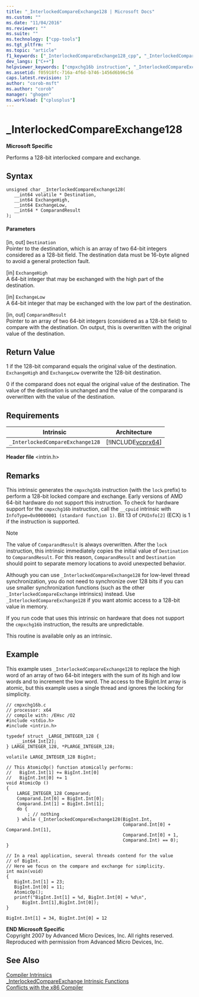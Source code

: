 ```yaml
---
title: "_InterlockedCompareExchange128 | Microsoft Docs"
ms.custom: ""
ms.date: "11/04/2016"
ms.reviewer: ""
ms.suite: ""
ms.technology: ["cpp-tools"]
ms.tgt_pltfrm: ""
ms.topic: "article"
f1_keywords: ["_InterlockedCompareExchange128_cpp", "_InterlockedCompareExchange128"]
dev_langs: ["C++"]
helpviewer_keywords: ["cmpxchg16b instruction", "_InterlockedCompareExchange128 intrinsic"]
ms.assetid: f05918fc-716a-4f6d-b746-1456d6b96c56
caps.latest.revision: 17
author: "corob-msft"
ms.author: "corob"
manager: "ghogen"
ms.workload: ["cplusplus"]
---
```

# _InterlockedCompareExchange128
**Microsoft Specific**  
  
 Performs a 128-bit interlocked compare and exchange.  
  
## Syntax  
  
```  
unsigned char _InterlockedCompareExchange128(  
   __int64 volatile * Destination,  
   __int64 ExchangeHigh,  
   __int64 ExchangeLow,  
   __int64 * ComparandResult  
);  
```  
  
#### Parameters  
 [in, out] `Destination`  
 Pointer to the destination, which is an array of two 64-bit integers considered as a 128-bit field. The destination data must be 16-byte aligned to avoid a general protection fault.  
  
 [in] `ExchangeHigh`  
 A 64-bit integer that may be exchanged with the high part of the destination.  
  
 [in] `ExchangeLow`  
 A 64-bit integer that may be exchanged with the low part of the destination.  
  
 [in, out] `ComparandResult`  
 Pointer to an array of two 64-bit integers (considered as a 128-bit field) to compare with the destination.  On output, this is overwritten with the original value of the destination.  
  
## Return Value  
 1 if the 128-bit comparand equals the original value of the destination. `ExchangeHigh` and `ExchangeLow` overwrite the 128-bit destination.  
  
 0 if the comparand does not equal the original value of the destination. The value of the destination is unchanged and the value of the comparand is overwritten with the value of the destination.  
  
## Requirements  
  
|Intrinsic|Architecture|  
|---------------|------------------|  
|`_InterlockedCompareExchange128`|[!INCLUDE[vcprx64](../assembler/inline/includes/vcprx64_md.md)]|  
  
 **Header file** \<intrin.h>  
  
## Remarks  
 This intrinsic generates the `cmpxchg16b` instruction (with the `lock` prefix) to perform a 128-bit locked compare and exchange. Early versions of AMD 64-bit hardware do not support this instruction. To check for hardware support for the `cmpxchg16b` instruction, call the `__cpuid` intrinsic with `InfoType=0x00000001 (standard function 1)`. Bit 13 of `CPUInfo[2]` (ECX) is 1 if the instruction is supported.  
  
> [!NOTE]
>  The value of `ComparandResult` is always overwritten. After the `lock` instruction, this intrinsic immediately copies the initial value of `Destination` to `ComparandResult`. For this reason, `ComparandResult` and `Destination` should point to separate memory locations to avoid unexpected behavior.  
  
 Although you can use `_InterlockedCompareExchange128` for low-level thread synchronization, you do not need to synchronize over 128 bits if you can use smaller synchronization functions (such as the other `_InterlockedCompareExchange` intrinsics) instead. Use `_InterlockedCompareExchange128` if you want atomic access to a 128-bit value in memory.  
  
 If you run code that uses this intrinsic on hardware that does not support the `cmpxchg16b` instruction, the results are unpredictable.  
  
 This routine is available only as an intrinsic.  
  
## Example  
 This example uses `_InterlockedCompareExchange128` to replace the high word of an array of two 64-bit integers with the sum of its high and low words and to increment the low word. The access to the BigInt.Int array is atomic, but this example uses a single thread and ignores the locking for simplicity.  
  
```  
// cmpxchg16b.c  
// processor: x64  
// compile with: /EHsc /O2  
#include <stdio.h>  
#include <intrin.h>  
  
typedef struct _LARGE_INTEGER_128 {  
    __int64 Int[2];  
} LARGE_INTEGER_128, *PLARGE_INTEGER_128;  
  
volatile LARGE_INTEGER_128 BigInt;  
  
// This AtomicOp() function atomically performs:  
//   BigInt.Int[1] += BigInt.Int[0]  
//   BigInt.Int[0] += 1  
void AtomicOp ()  
{  
    LARGE_INTEGER_128 Comparand;  
    Comparand.Int[0] = BigInt.Int[0];  
    Comparand.Int[1] = BigInt.Int[1];  
    do {  
        ; // nothing  
    } while (_InterlockedCompareExchange128(BigInt.Int,  
                                            Comparand.Int[0] + Comparand.Int[1],  
                                            Comparand.Int[0] + 1,  
                                            Comparand.Int) == 0);  
}  
  
// In a real application, several threads contend for the value  
// of BigInt.  
// Here we focus on the compare and exchange for simplicity.  
int main(void)  
{  
   BigInt.Int[1] = 23;  
   BigInt.Int[0] = 11;  
   AtomicOp();  
   printf("BigInt.Int[1] = %d, BigInt.Int[0] = %d\n",  
      BigInt.Int[1],BigInt.Int[0]);  
}  
```  
  
```Output  
BigInt.Int[1] = 34, BigInt.Int[0] = 12  
```  
  
**END Microsoft Specific**  
 Copyright 2007 by Advanced Micro Devices, Inc. All rights reserved. Reproduced with permission from Advanced Micro Devices, Inc.  
  
## See Also  
 [Compiler Intrinsics](../intrinsics/compiler-intrinsics.md)   
 [_InterlockedCompareExchange Intrinsic Functions](../intrinsics/interlockedcompareexchange-intrinsic-functions.md)   
 [Conflicts with the x86 Compiler](../build/conflicts-with-the-x86-compiler.md)